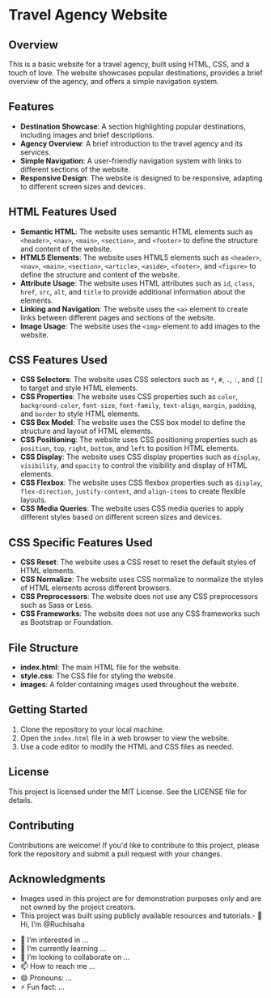 

**Travel Agency Website**
=========================

**Overview**
------------

This is a basic website for a travel agency, built using HTML, CSS, and a touch of love. The website showcases popular destinations, provides a brief overview of the agency, and offers a simple navigation system.

**Features**
------------

* **Destination Showcase**: A section highlighting popular destinations, including images and brief descriptions.
* **Agency Overview**: A brief introduction to the travel agency and its services.
* **Simple Navigation**: A user-friendly navigation system with links to different sections of the website.
* **Responsive Design**: The website is designed to be responsive, adapting to different screen sizes and devices.

**HTML Features Used**
----------------------

* **Semantic HTML**: The website uses semantic HTML elements such as `<header>`, `<nav>`, `<main>`, `<section>`, and `<footer>` to define the structure and content of the website.
* **HTML5 Elements**: The website uses HTML5 elements such as `<header>`, `<nav>`, `<main>`, `<section>`, `<article>`, `<aside>`, `<footer>`, and `<figure>` to define the structure and content of the website.
* **Attribute Usage**: The website uses HTML attributes such as `id`, `class`, `href`, `src`, `alt`, and `title` to provide additional information about the elements.
* **Linking and Navigation**: The website uses the `<a>` element to create links between different pages and sections of the website.
* **Image Usage**: The website uses the `<img>` element to add images to the website.

**CSS Features Used**
----------------------

* **CSS Selectors**: The website uses CSS selectors such as `*`, `#`, `.`, `:`, and `[]` to target and style HTML elements.
* **CSS Properties**: The website uses CSS properties such as `color`, `background-color`, `font-size`, `font-family`, `text-align`, `margin`, `padding`, and `border` to style HTML elements.
* **CSS Box Model**: The website uses the CSS box model to define the structure and layout of HTML elements.
* **CSS Positioning**: The website uses CSS positioning properties such as `position`, `top`, `right`, `bottom`, and `left` to position HTML elements.
* **CSS Display**: The website uses CSS display properties such as `display`, `visibility`, and `opacity` to control the visibility and display of HTML elements.
* **CSS Flexbox**: The website uses CSS flexbox properties such as `display`, `flex-direction`, `justify-content`, and `align-items` to create flexible layouts.
* **CSS Media Queries**: The website uses CSS media queries to apply different styles based on different screen sizes and devices.

**CSS Specific Features Used**
------------------------------

* **CSS Reset**: The website uses a CSS reset to reset the default styles of HTML elements.
* **CSS Normalize**: The website uses CSS normalize to normalize the styles of HTML elements across different browsers.
* **CSS Preprocessors**: The website does not use any CSS preprocessors such as Sass or Less.
* **CSS Frameworks**: The website does not use any CSS frameworks such as Bootstrap or Foundation.

**File Structure**
-----------------

* **index.html**: The main HTML file for the website.
* **style.css**: The CSS file for styling the website.
* **images**: A folder containing images used throughout the website.

**Getting Started**
-------------------

1. Clone the repository to your local machine.
2. Open the `index.html` file in a web browser to view the website.
3. Use a code editor to modify the HTML and CSS files as needed.

**License**
----------

This project is licensed under the MIT License. See the LICENSE file for details.

**Contributing**
---------------

Contributions are welcome! If you'd like to contribute to this project, please fork the repository and submit a pull request with your changes.

**Acknowledgments**
------------------

* Images used in this project are for demonstration purposes only and are not owned by the project creators.
* This project was built using publicly available resources and tutorials.- 👋 Hi, I’m @Ruchisaha
- 👀 I’m interested in ...
- 🌱 I’m currently learning ...
- 💞️ I’m looking to collaborate on ...
- 📫 How to reach me ...
- 😄 Pronouns: ...
- ⚡ Fun fact: ...

<!---
Ruchisaha/Ruchisaha is a ✨ special ✨ repository because its `README.md` (this file) appears on your GitHub profile.
You can click the Preview link to take a look at your changes.
--->
